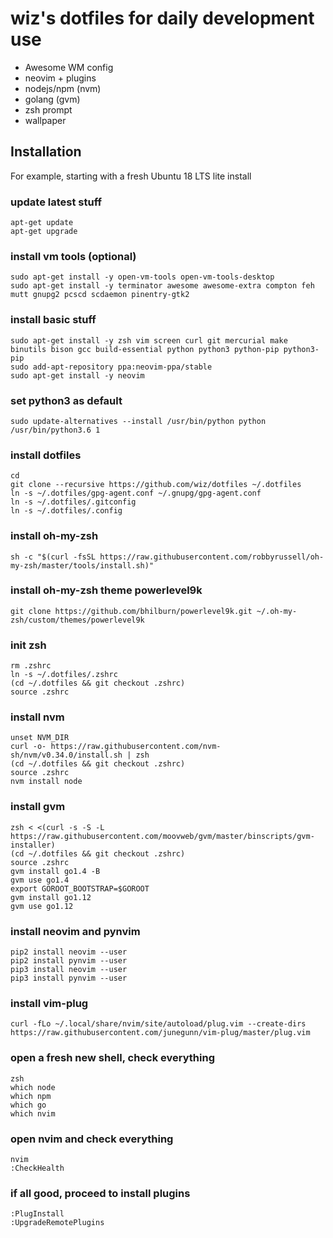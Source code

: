 # wiz's dotfiles for daily development use

* Awesome WM config
* neovim + plugins
* nodejs/npm (nvm)
* golang (gvm)
* zsh prompt
* wallpaper

## Installation

For example, starting with a fresh Ubuntu 18 LTS lite install

### update latest stuff
```
apt-get update
apt-get upgrade
```

### install vm tools (optional)
```
sudo apt-get install -y open-vm-tools open-vm-tools-desktop
sudo apt-get install -y terminator awesome awesome-extra compton feh mutt gnupg2 pcscd scdaemon pinentry-gtk2
```

### install basic stuff
```
sudo apt-get install -y zsh vim screen curl git mercurial make binutils bison gcc build-essential python python3 python-pip python3-pip
sudo add-apt-repository ppa:neovim-ppa/stable
sudo apt-get install -y neovim
```

### set python3 as default
```
sudo update-alternatives --install /usr/bin/python python /usr/bin/python3.6 1
```

### install dotfiles
```
cd
git clone --recursive https://github.com/wiz/dotfiles ~/.dotfiles
ln -s ~/.dotfiles/gpg-agent.conf ~/.gnupg/gpg-agent.conf
ln -s ~/.dotfiles/.gitconfig
ln -s ~/.dotfiles/.config
```

### install oh-my-zsh
```
sh -c "$(curl -fsSL https://raw.githubusercontent.com/robbyrussell/oh-my-zsh/master/tools/install.sh)"
```

### install oh-my-zsh theme powerlevel9k
```
git clone https://github.com/bhilburn/powerlevel9k.git ~/.oh-my-zsh/custom/themes/powerlevel9k
```

### init zsh
```
rm .zshrc
ln -s ~/.dotfiles/.zshrc
(cd ~/.dotfiles && git checkout .zshrc)
source .zshrc
```

### install nvm
```
unset NVM_DIR
curl -o- https://raw.githubusercontent.com/nvm-sh/nvm/v0.34.0/install.sh | zsh
(cd ~/.dotfiles && git checkout .zshrc)
source .zshrc
nvm install node
```

### install gvm
```
zsh < <(curl -s -S -L https://raw.githubusercontent.com/moovweb/gvm/master/binscripts/gvm-installer)
(cd ~/.dotfiles && git checkout .zshrc)
source .zshrc
gvm install go1.4 -B
gvm use go1.4
export GOROOT_BOOTSTRAP=$GOROOT
gvm install go1.12
gvm use go1.12
```

### install neovim and pynvim
```
pip2 install neovim --user
pip2 install pynvim --user
pip3 install neovim --user
pip3 install pynvim --user
```

### install vim-plug
```
curl -fLo ~/.local/share/nvim/site/autoload/plug.vim --create-dirs https://raw.githubusercontent.com/junegunn/vim-plug/master/plug.vim
```

### open a fresh new shell, check everything
```
zsh
which node
which npm
which go
which nvim
```

### open nvim and check everything
```
nvim
:CheckHealth
```
### if all good, proceed to install plugins 
```
:PlugInstall
:UpgradeRemotePlugins
```
